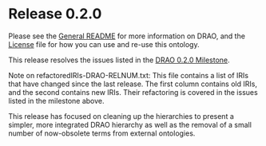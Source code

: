 # Release 0.2.0

Please see the [General README](https://github.com/FAIRsharing/domain-ontology/blob/master/README.md) for
more information on DRAO, and the [License](https://github.com/FAIRsharing/domain-ontology/blob/master/LICENSE.md) file
for how you can use and re-use this ontology.

This release resolves the issues listed in the
[DRAO 0.2.0 Milestone](https://github.com/FAIRsharing/domain-ontology/milestone/2).

Note on refactoredIRIs-DRAO-RELNUM.txt: This file contains a list of IRIs that have changed since the last release. The first column contains old IRIs, and the second contains new IRIs. Their refactoring is covered in the issues listed in the milestone above.

This release has focused on cleaning up the hierarchies to present a simpler, more integrated DRAO hierarchy as well as the removal of a small number of now-obsolete terms from external ontologies.
